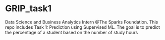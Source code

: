 # GRIP_task1
Data Science and Business Analytics Intern @The Sparks Foundation.
This repo includes Task 1: Prediction using Supervised ML.
The goal is to predict the percentage of a student based on the number of study hours

